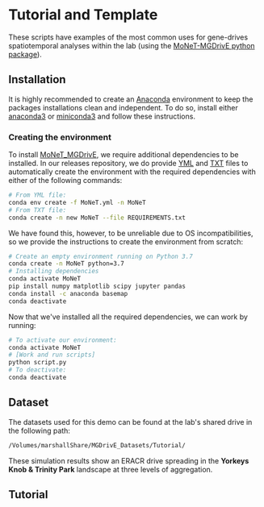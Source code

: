 # Tutorial and Template

These scripts have examples of the most common uses for gene-drives spatiotemporal analyses within the lab (using the [MoNeT-MGDrivE python package](https://pypi.org/project/MoNeT-MGDrivE/)).


##  Installation

It is highly recommended to create an [Anaconda](https://www.anaconda.com/distribution/) environment to keep the packages installations clean and independent. To do so, install either [anaconda3](https://www.anaconda.com/distribution/#download-section) or [miniconda3](https://docs.conda.io/en/latest/miniconda.html) and follow these instructions.

### Creating the environment

To install [MoNeT_MGDrivE](), we require additional dependencies to be installed. In our []() releases repository, we do provide [YML](https://github.com/Chipdelmal/MoNeT_MGDrivE/blob/master/conda/MoNeT.yml) and [TXT](https://github.com/Chipdelmal/MoNeT_MGDrivE/blob/master/conda/MoNeT.txt) files to automatically create the environment with the required dependencies with either of the following commands:

```bash
# From YML file:
conda env create -f MoNeT.yml -n MoNeT
# From TXT file:
conda create -n new MoNeT --file REQUIREMENTS.txt
```

We have found this, however, to be unreliable due to OS incompatibilities, so we provide the instructions to create the environment from scratch:

```bash
# Create an empty environment running on Python 3.7
conda create -n MoNeT python=3.7
# Installing dependencies
conda activate MoNeT
pip install numpy matplotlib scipy jupyter pandas
conda install -c anaconda basemap
conda deactivate
```

Now that we've installed all the required dependencies, we can work by running:

```bash
# To activate our environment:
conda activate MoNeT
# [Work and run scripts]
python script.py
# To deactivate:
conda deactivate
```

##  Dataset

The datasets used for this demo can be found at the lab's shared drive in the following path:

```bash
/Volumes/marshallShare/MGDrivE_Datasets/Tutorial/
```

These simulation results show an ERACR drive spreading in the **Yorkeys Knob & Trinity Park** landscape at three levels of aggregation.

##  Tutorial
